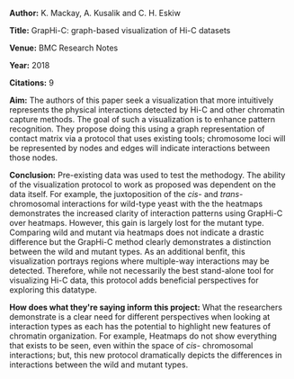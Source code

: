 **Author:** K. Mackay, A. Kusalik and C. H. Eskiw

**Title:** GrapHi-C: graph-based visualization of Hi-C datasets

**Venue:** BMC Research Notes

**Year:** 2018

**Citations:** 9

**Aim:** 
The authors of this paper seek a visualization that more intuitively represents the physical interactions detected by Hi-C and other chromatin capture methods. The goal of such a visualization is to enhance pattern recognition. They propose doing this using a graph representation of contact matrix via a protocol that uses existing tools; chromosome loci will be represented by nodes and edges will indicate interactions between those nodes.

**Conclusion:** 
Pre-existing data was used to test the methodogy. The ability of the visualization protocol to work as proposed was dependent on the data itself. For example, the juxtoposition of the *cis-* and *trans-* chromosomal interactions for wild-type yeast with the the heatmaps demonstrates the increased clarity of interaction patterns using GrapHi-C over heatmaps. However, this gain is largely lost for the mutant type. Comparing wild and mutant via heatmaps does not indicate a drastic difference but the GrapHi-C method clearly demonstrates a distinction between the wild and mutant types.  As an additional benfit, this visualization portrays regions where multiple-way interactions may be detected. Therefore, while not necessarily the best stand-alone tool for visualizing Hi-C data, this protocol adds beneficial perspectives for exploring this datatype.

**How does what they're saying inform this project:** 
What the researchers demonstrate is a clear need for different perspectives when looking at interaction types as each has the potential to highlight new features of chromatin organization. For example, Heatmaps do not show everything that exists to be seen, even within the space of *cis-* chromosomal interactions; but, this new protocol dramatically depicts the differences in interactions between the wild and mutant types.


